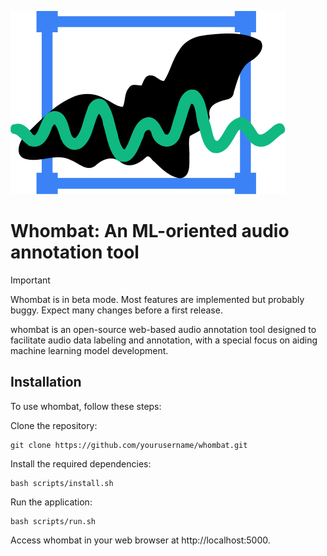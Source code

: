 ![whombat](front/public/whombat.svg)

# Whombat: An ML-oriented audio annotation tool

> [!IMPORTANT]  
> Whombat is in beta mode. Most features are implemented but probably buggy. Expect many changes before a first release.

whombat is an open-source web-based audio annotation tool designed to facilitate audio data labeling and annotation, with a special focus on aiding machine learning model development.

## Installation

To use whombat, follow these steps:

Clone the repository:

```shell
git clone https://github.com/yourusername/whombat.git
```

Install the required dependencies:

```shell
bash scripts/install.sh
```

Run the application:

```shell
bash scripts/run.sh
```

Access whombat in your web browser at http://localhost:5000.
